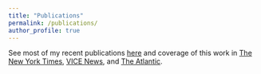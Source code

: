 ```yaml
---
title: "Publications"
permalink: /publications/
author_profile: true
---
```


See most of my recent publications [here](https://shift.hks.harvard.edu/author/annette-gailliot/) and coverage of this work in [The New York Times](https://www.nytimes.com/2022/06/13/business/covid-sick-days.html), [VICE News](https://www.vice.com/en/article/epxw9m/dollar-general-target-starbucks-minimum-wage), and [The Atlantic](https://www.theatlantic.com/health/archive/2022/01/omicron-america-jobs-worker-shortage/621263/).
